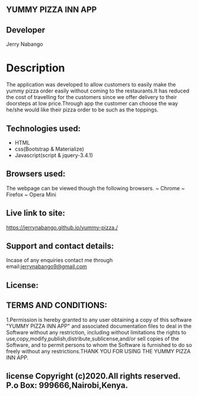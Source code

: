 ## YUMMY PIZZA INN APP

## Developer
Jerry Nabango

# Description
The application was developed to allow customers  to easily make the yummy pizza order easily without coming to the restaurants.It has reduced the cost of travelling for the customers since we offer delivery to their doorsteps at low price.Through app the customer can choose the way he/she would like their pizza order to  be such as the toppings.

## Technologies used:
* HTML
* css(Bootstrap & Materialize)
* Javascript(script & jquery-3.4.1)

## Browsers used:

The webpage can be viewed though the following browsers.
  ~ Chrome
  ~ Firefox
  ~ Opera Mini

## Live link to site:
https://jerrynabango.github.io/yummy-pizza./

## Support and contact details:

Incase of any enquiries contact me through email:jerrynabango9@gmail.com
## License:
## TERMS AND CONDITIONS:

1.Permission is hereby granted to any user obtaining a copy of this software "YUMMY PIZZA INN APP" and associated documentation files to deal in the Software without any restriction, including without limitations the rights to use,copy,modify,publish,distribute,sublicense,and/or sell copies of the Software, and to permit persons to whom the Software is furnished to do so freely without any restrictions.THANK YOU FOR USING THE YUMMY PIZZA INN APP.

## license Copyright (c)2020.All rights reserved. P.o Box: 999666,Nairobi,Kenya.
